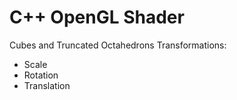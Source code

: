 # C++ OpenGL Shader

Cubes and Truncated Octahedrons Transformations:
- Scale
- Rotation
- Translation
